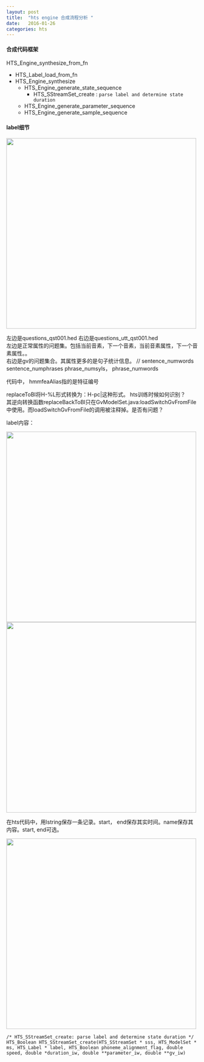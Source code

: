 ```yaml
---
layout: post
title:  "hts engine 合成流程分析 "
date:   2016-01-26
categories: hts
---
```



#### 合成代码框架
HTS_Engine_synthesize_from_fn      

* HTS_Label_load_from_fn
* HTS_Engine_synthesize
	* HTS_Engine_generate_state_sequence
		* HTS_SStreamSet_create : `parse label and determine state duration`
	* HTS_Engine_generate_parameter_sequence
	* HTS_Engine_generate_sample_sequence


#### label细节
<img src="http://vsooda.github.io/assets/hts_train/question.png" width="500">

左边是questions_qst001.hed 右边是questions_utt_qst001.hed  
左边是正常属性的问题集。包括当前音素，下一个音素，当前音素属性，下一个音素属性。。  
右边是gv的问题集合。其属性更多的是句子统计信息。 // sentence_numwords  sentence_numphrases  phrase_numsyls，  phrase_numwords

代码中， hmmfeaAlias指的是特征编号

replaceToBI将H-%L形式转换为：H-pc|这种形式。 hts训练时候如何识别？  
其逆向转换函数replaceBackToBI只在GvModelSet.java:loadSwitchGvFromFile中使用。而loadSwitchGvFromFile的调用被注释掉。是否有问题？

label内容：

<img src="http://vsooda.github.io/assets/hts_train/label_format.png" width="500">

<img src="http://vsooda.github.io/assets/hts_train/label_string.png" width="500">

在hts代码中，用lstring保存一条记录。start， end保存其实时间。name保存其内容。start, end可选。

<img src="http://vsooda.github.io/assets/hts_train/label_parse.png" width="500">

<!--{% highlight c++ linenos %}-->

```
/* HTS_SStreamSet_create: parse label and determine state duration */
HTS_Boolean HTS_SStreamSet_create(HTS_SStreamSet * sss, HTS_ModelSet * ms, HTS_Label * label, HTS_Boolean phoneme_alignment_flag, double speed, double *duration_iw, double **parameter_iw, double **gv_iw)
```

<!--{% endhighlight %}-->
